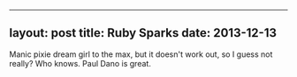 ------
layout: post
title: Ruby Sparks 
date:  2013-12-13 
-----
 Manic pixie dream girl to the max, but it doesn't work out, so I guess not really? Who knows. Paul Dano is great.
